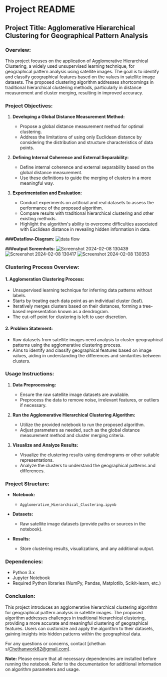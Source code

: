 # Project README

## Project Title: Agglomerative Hierarchical Clustering for Geographical Pattern Analysis

### Overview:

This project focuses on the application of Agglomerative Hierarchical Clustering, a widely used unsupervised learning technique, for geographical pattern analysis using satellite images. The goal is to identify and classify geographical features based on the values in satellite image datasets. The proposed clustering algorithm addresses shortcomings in traditional hierarchical clustering methods, particularly in distance measurement and cluster merging, resulting in improved accuracy.

### Project Objectives:

1. **Developing a Global Distance Measurement Method:**
   - Propose a global distance measurement method for optimal clustering.
   - Address the limitations of using only Euclidean distance by considering the distribution and structure characteristics of data points.

2. **Defining Internal Coherence and External Separability:**
   - Define internal coherence and external separability based on the global distance measurement.
   - Use these definitions to guide the merging of clusters in a more meaningful way.

3. **Experimentation and Evaluation:**
   - Conduct experiments on artificial and real datasets to assess the performance of the proposed algorithm.
   - Compare results with traditional hierarchical clustering and other existing methods.
   - Highlight the algorithm's ability to overcome difficulties associated with Euclidean distance in revealing hidden information in data.

**###Dataflow-Diagram:**
![data flow](https://github.com/chethanachars/Agglomerative-images-clustering/assets/158150756/5865bce3-3f47-46ba-8c22-58d925d2e70b)

**###output Screenhots:**
![Screenshot 2024-02-08 130439](https://github.com/chethanachars/Agglomerative-images-clustering/assets/158150756/32852df1-5939-49d4-903d-7086e1350836)
![Screenshot 2024-02-08 130417](https://github.com/chethanachars/Agglomerative-images-clustering/assets/158150756/04a23bcb-f070-428c-8160-05c0dff386ad)
![Screenshot 2024-02-08 130353](https://github.com/chethanachars/Agglomerative-images-clustering/assets/158150756/dcd08bf4-13a4-4248-a44e-d79116607a49)

### Clustering Process Overview:

#### 1. Agglomeration Clustering Process:
   - Unsupervised learning technique for inferring data patterns without labels.
   - Starts by treating each data point as an individual cluster (leaf).
   - Iteratively merges clusters based on their distances, forming a tree-based representation known as a dendrogram.
   - The cut-off point for clustering is left to user discretion.

#### 2. Problem Statement:
   - Raw datasets from satellite images need analysis to cluster geographical patterns using the agglomerative clustering process.
   - Aims to identify and classify geographical features based on image values, aiding in understanding the differences and similarities between clusters.

### Usage Instructions:

1. **Data Preprocessing:**
   - Ensure the raw satellite image datasets are available.
   - Preprocess the data to remove noise, irrelevant features, or outliers if necessary.

2. **Run the Agglomerative Hierarchical Clustering Algorithm:**
   - Utilize the provided notebook to run the proposed algorithm.
   - Adjust parameters as needed, such as the global distance measurement method and cluster merging criteria.

3. **Visualize and Analyze Results:**
   - Visualize the clustering results using dendrograms or other suitable representations.
   - Analyze the clusters to understand the geographical patterns and differences.

### Project Structure:

- **Notebook:**
  - `Agglomerative_Hierarchical_Clustering.ipynb`

- **Datasets:**
  - Raw satellite image datasets (provide paths or sources in the notebook).

- **Results:**
  - Store clustering results, visualizations, and any additional output.

### Dependencies:

- Python 3.x
- Jupyter Notebook
- Required Python libraries (NumPy, Pandas, Matplotlib, Scikit-learn, etc.)

### Conclusion:

This project introduces an agglomerative hierarchical clustering algorithm for geographical pattern analysis in satellite images. The proposed algorithm addresses challenges in traditional hierarchical clustering, providing a more accurate and meaningful clustering of geographical features. Users can customize and apply the algorithm to their datasets, gaining insights into hidden patterns within the geographical data.

For any questions or concerns, contact [chethan s/Chethanwork82@gmail.com].

**Note:** Please ensure that all necessary dependencies are installed before running the notebook. Refer to the documentation for additional information on algorithm parameters and usage.
